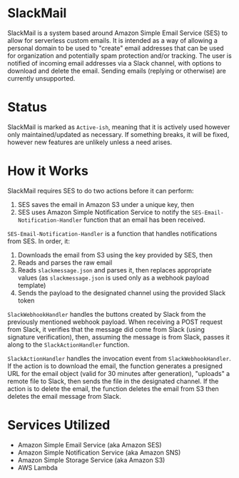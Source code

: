 # SlackMail
SlackMail is a system based around Amazon Simple Email Service (SES) to allow for serverless custom emails. It is intended as a way of allowing a personal domain to be used to "create" email addresses that can be used for organization and potentially spam protection and/or tracking. The user is notified of incoming email addresses via a Slack channel, with options to download and delete the email. Sending emails (replying or otherwise) are currently unsupported.

# Status
SlackMail is marked as `Active-ish`, meaning that it is actively used however only maintained/updated as necessary. If something breaks, it will be fixed, however new features are unlikely unless a need arises.

# How it Works
SlackMail requires SES to do two actions before it can perform:
1. SES saves the email in Amazon S3 under a unique key, then
2. SES uses Amazon Simple Notification Service to notify the `SES-Email-Notification-Handler` function that an email has been received.

`SES-Email-Notification-Handler` is a function that handles notifications from SES. In order, it:
1. Downloads the email from S3 using the key provided by SES, then
2. Reads and parses the raw email
3. Reads `slackmessage.json` and parses it, then replaces appropriate values (as `slackmessage.json` is used only as a webhook payload template)
4. Sends the payload to the designated channel using the provided Slack token

`SlackWebhookHandler` handles the buttons created by Slack from the previously mentioned webhook payload. When receiving a POST request from Slack, it verifies that the message did come from Slack (using signature verification), then, assuming the message is from Slack, passes it along to the `SlackActionHandler` function.

`SlackActionHandler` handles the invocation event from `SlackWebhookHandler`. If the action is to download the email, the function generates a presigned URL for the email object (valid for 30 minutes after generation), "uploads" a remote file to Slack, then sends the file in the designated channel. If the action is to delete the email, the function deletes the email from S3 then deletes the email message from Slack.

# Services Utilized
- Amazon Simple Email Service (aka Amazon SES)
- Amazon Simple Notification Service (aka Amazon SNS)
- Amazon Simple Storage Service (aka Amazon S3)
- AWS Lambda